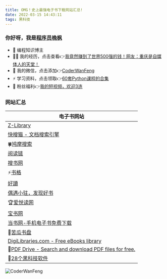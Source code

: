 ```yaml
---
title: OMG！史上最强电子书下载网站汇总!
date: 2022-03-15 14:43:11
tags: 黑科技 
---
```


### 你好呀，我是[程序员晚枫](https://www.bilibili.com/video/BV1sd4y1c7T9)
- 🐧 编程知识博主
- 👨‍💻 我的经历，点击查看👉[我竟然赚到了世界500强的钱！网友：重庆是自媒体人的天堂！](https://mp.weixin.qq.com/s/rCQqKng7Rkufqq5Xk5ygjw)
- 💬 我的微信，点击添加👉[CoderWanFeng](https://python-office-1300615378.cos.ap-chongqing.myqcloud.com/qr-code.jpg)
- ⚡ 学习资料，点击领取👉[60套Python课程的合集](http://www.python4office.cn/vedio-course/)
- 🎁 粉丝福利👉[我的短视频，欢迎3连](https://space.bilibili.com/1989702333)



### 网站汇总

<!-- more -->
| 电子书网站                                                   |
| ------------------------------------------------------------ |
| [Z-Library](https://zh.b-ok.com/) |
| [快搜猫 - 文档搜索引擎](https://www.kuaisoumao.com/) |
| 🍀[鸠摩搜索](https://www.jiumodiary.com/) |
| [阅读链](https://www.yuedu.pro/) |
| [搜书网](https://www.soushu.vip/)               |
| ⚡[书格](https://new.shuge.org/)                   |
| [好讀](http://haodoo.net/)               |
| [偶遇小驻，发现好书](https://www.obook.cc/) |
| 🏆[爱悦读网](https://www.iyd.wang/) |
| [宝书网](http://www.baoshuu.com/) |
| [当书网-手机电子书免费下载](https://www.downbook.cc/) |
| 🎷[苦瓜书盘](https://www.kgbook.com/)             |
| [DigiLibraries.com - Free eBooks library](https://digilibraries.com/) |
| 🚦[PDF Drive - Search and download PDF files for free.](https://www.pdfdrive.com/) |
| 🚦[28个黑科技软件](https://mp.weixin.qq.com/mp/appmsgalbum?__biz=Mzg2MjU3ODYyNA==&action=getalbum&album_id=2186546268016017410&scene=173&from_msgid=2247485723&from_itemidx=1&count=3&nolastread=1#wechat_redirect) |

![CoderWanFeng](https://python-office-1300615378.cos.ap-chongqing.myqcloud.com/2-free-group.jpg)
